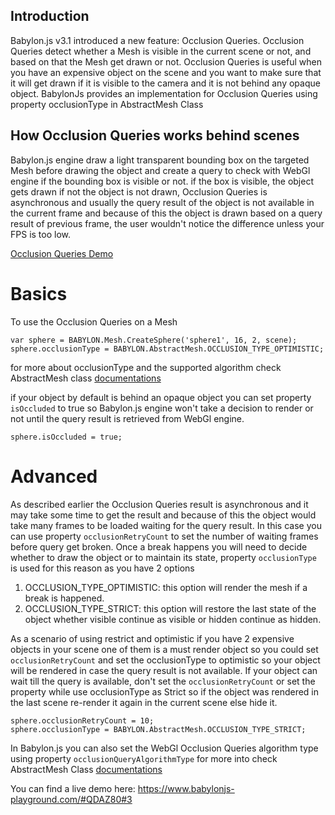 ## Introduction

Babylon.js v3.1 introduced a new feature: Occlusion Queries.
Occlusion Queries detect whether a Mesh is visible in the current scene or not, and based on that the Mesh get drawn or not. Occlusion Queries is useful when you have an expensive object on the scene and you want to make sure that it will get drawn if it is visible to the camera and it is not behind any opaque object.
BabylonJs provides an implementation for Occlusion Queries using property occlusionType in AbstractMesh Class

## How Occlusion Queries works behind scenes

Babylon.js engine draw a light transparent bounding box on the targeted Mesh before drawing the object and create a query to check with WebGl engine if the bounding box is visible or not. if the box is visible, the object gets drawn if not the object is not drawn, Occlusion Queries is asynchronous and usually the query result of the object is not available in the current frame and because of this the object is drawn based on a query result of previous frame, the user wouldn't notice the difference unless your FPS is too low.

[Occlusion Queries Demo](https://www.babylonjs-playground.com/#QDAZ80#5)
# Basics

To use the Occlusion Queries on a Mesh

```
var sphere = BABYLON.Mesh.CreateSphere('sphere1', 16, 2, scene);
sphere.occlusionType = BABYLON.AbstractMesh.OCCLUSION_TYPE_OPTIMISTIC;
```

for more about occlusionType and the supported algorithm check AbstractMesh class [documentations](/classes/3.0/AbstractMesh#occlusiontype-number)

if your object by default is behind an opaque object you can set property `isOccluded` to true so Babylon.js engine won't take a decision to render or not until the query result is retrieved from WebGl engine.

```
sphere.isOccluded = true;
```

# Advanced

As described earlier the Occlusion Queries result is asynchronous and it may take some time to get the result and because of this the object would take many frames to be loaded waiting for the query result. In this case you can use property `occlusionRetryCount` to set the number of waiting frames before query get broken. Once a break happens you will need to decide whether to draw the object or to maintain its state, property `occlusionType` is used for this reason as you have 2 options
1) OCCLUSION_TYPE_OPTIMISTIC: this option will render the mesh if a break is happened.
2) OCCLUSION_TYPE_STRICT: this option will restore the last state of the object whether visible continue as visible or hidden continue as hidden.

As a scenario of using restrict and optimistic if you have 2 expensive objects in your scene one of them is a must render object so you could set `occlusionRetryCount` and set the occlusionType to optimistic so your object will be rendered in case the query result is not available. If your object can wait till the query is available, don't set the `occlusionRetryCount` or set the property while use occlusionType as Strict so if the object was rendered in the last scene re-render it again in the current scene else hide it.

```
sphere.occlusionRetryCount = 10;
sphere.occlusionType = BABYLON.AbstractMesh.OCCLUSION_TYPE_STRICT;
```

In Babylon.js you can also set the WebGl Occlusion Queries algorithm type using property `occlusionQueryAlgorithmType` for more into check AbstractMesh Class [documentations](/classes/3.0/AbstractMesh#occlusionqueryalgorithmtype-number)

You can find a live demo here: https://www.babylonjs-playground.com/#QDAZ80#3

